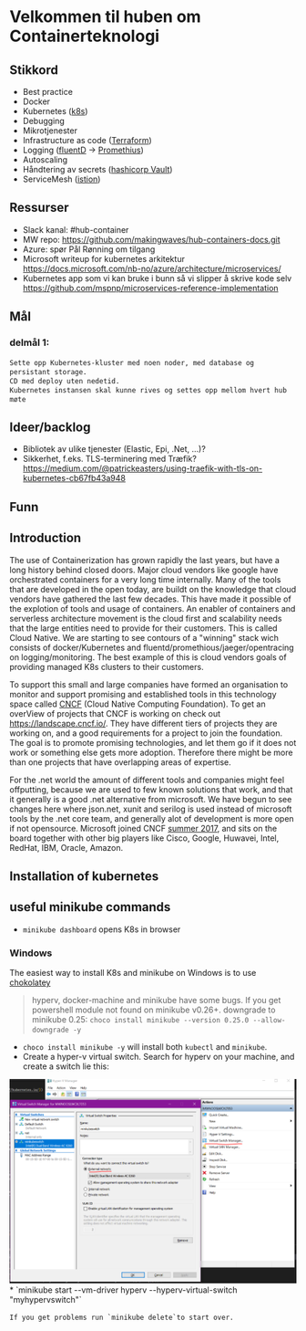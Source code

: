 
# Velkommen til huben om Containerteknologi

## Stikkord
- Best practice
- Docker
- Kubernetes ([k8s](https://kubernetes.io/))
- Debugging
- Mikrotjenester
- Infrastructure as code ([Terraform](https://www.terraform.io/))
- Logging ([fluentD](https://www.fluentd.org/) -> [Promethius](https://prometheus.io/))
- Autoscaling
- Håndtering av secrets ([hashicorp Vault](https://www.vaultproject.io/))
- ServiceMesh ([istion](https://istio.io/))

## Ressurser
- Slack kanal: #hub-container
- MW repo: https://github.com/makingwaves/hub-containers-docs.git
- Azure: spør Pål Rønning om tilgang
- Microsoft writeup for kubernetes arkitektur https://docs.microsoft.com/nb-no/azure/architecture/microservices/
- Kubernetes app som vi kan bruke i bunn så vi slipper å skrive kode selv https://github.com/mspnp/microservices-reference-implementation


## Mål
### delmål 1:
    Sette opp Kubernetes-kluster med noen noder, med database og persistant storage.
    CD med deploy uten nedetid.
    Kubernetes instansen skal kunne rives og settes opp mellom hvert hub møte
    
## Ideer/backlog
- Bibliotek av ulike tjenester (Elastic, Epi, .Net, ...)?
- Sikkerhet, f.eks. TLS-terminering med Træfik? https://medium.com/@patrickeasters/using-traefik-with-tls-on-kubernetes-cb67fb43a948

## Funn


## Introduction

The use of Containerization has grown rapidly the last years, but have a long history behind closed doors. Major cloud vendors like google have orchestrated containers for a very long time internally. Many of the tools that are developed in the open today, are buildt on the knowledge that cloud vendors have gathered the last few decades. This have made it possible of the explotion of tools and usage of containers. An enabler of containers and serverless architecture movement is the cloud first and scalability needs that the large entities need to provide for their customers. This is called Cloud Native. We are starting to see contours of a "winning" stack wich consists of docker/Kubernetes and fluentd/promethious/jaeger/opentracing on logging/monitoring. The best example of this is cloud vendors goals of providing managed K8s clusters to their customers.

To support this small and large companies have formed an organisation to monitor and support promising and established tools in this technology space called [CNCF](https://www.cncf.io/) (Cloud Native Computing Foundation). To get an overView of projects that CNCF is working on check out https://landscape.cncf.io/. They have different tiers of projects they are working on, and a good requirements for a project to join the foundation. The goal is to promote promising technologies, and let them go if it does not work or something else gets more adoption. Therefore there might be more than one projects that have overlapping areas of expertise. 

For the .net world the amount of different tools and companies might feel offputting, because we are used to few known solutions that work, and that it generally is a good .net alternative from microsoft. We have begun to see changes here where json.net, xunit and serilog is used instead of microsoft tools by the .net core team, and generally alot of development is more open if not opensource. Microsoft joined CNCF [summer 2017](https://www.cncf.io/announcement/2017/07/26/microsoft-joins-cloud-native-computing-foundation-platinum-member/), and sits on the board together with other big players like Cisco, Google, Huwavei, Intel, RedHat, IBM, Oracle, Amazon.

## Installation of kubernetes

## useful minikube commands

* `minikube dashboard` opens K8s in browser

### Windows

The easiest way to install K8s and minikube on Windows is to use [chokolatey](https://chocolatey.org/install)

> hyperv, docker-machine and minikube have some bugs. If you get powershell module not found on minikube v0.26+.
> downgrade to minikube 0.25: `choco install minikube --version 0.25.0 --allow-downgrade -y`

* `choco install minikube -y` will install both `kubectl` and `minikube`.
* Create a hyper-v virtual switch. Search for hyperv on your machine, and create a switch lie this:   
<img src="./docs/images/hyperv-createSwitch.png" alr="hyperv switch creation" width="700" />
* `minikube start --vm-driver hyperv --hyperv-virtual-switch "myhypervswitch"`

    If you get problems run `minikube delete`to start over.
